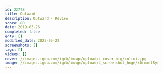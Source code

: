 ```yaml
---
id: 22778
title: Outward
description: Outward - Review
score: 80
date: 2019-03-26
completed: false
goty: []
modified_date: 2023-05-22
screenshots: []
tags: []
videos: []
cover: //images.igdb.com/igdb/image/upload/t_cover_big/co1iui.jpg
image: //images.igdb.com/igdb/image/upload/t_screenshot_huge/x6rmnnl8y4nqddhmzvfj.jpg
---
```

